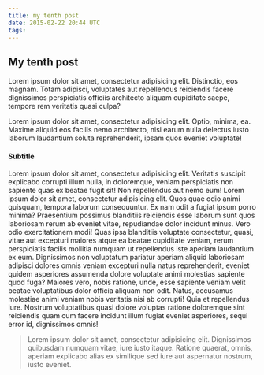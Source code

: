 ```yaml
---
title: my tenth post
date: 2015-02-22 20:44 UTC
tags:
---
```


## My tenth post

Lorem ipsum dolor sit amet, consectetur adipisicing elit. Distinctio, eos magnam. Totam adipisci, voluptates aut repellendus reiciendis facere dignissimos perspiciatis officiis architecto aliquam cupiditate saepe, tempore rem veritatis quasi culpa?

Lorem ipsum dolor sit amet, consectetur adipisicing elit. Optio, minima, ea. Maxime aliquid eos facilis nemo architecto, nisi earum nulla delectus iusto laborum laudantium soluta reprehenderit, ipsam quos eveniet voluptate!

#### Subtitle
Lorem ipsum dolor sit amet, consectetur adipisicing elit. Veritatis suscipit explicabo corrupti illum nulla, in doloremque, veniam perspiciatis non sapiente quas ex beatae fugit sit! Non repellendus aut nemo eum! Lorem ipsum dolor sit amet, consectetur adipisicing elit. Quos quae odio animi quisquam, tempora laborum consequuntur. Ex nam odit a fugiat ipsum porro minima? Praesentium possimus blanditiis reiciendis esse laborum sunt quos laboriosam rerum ab eveniet vitae, repudiandae dolor incidunt minus. Vero odio exercitationem modi! Quas ipsa blanditiis voluptate consectetur, quasi, vitae aut excepturi maiores atque ea beatae cupiditate veniam, rerum perspiciatis facilis mollitia numquam ut repellendus iste aperiam laudantium ex eum. Dignissimos non voluptatum pariatur aperiam aliquid laboriosam adipisci dolores omnis veniam excepturi nulla natus reprehenderit, eveniet quidem asperiores assumenda dolore voluptate animi molestias sapiente quod fuga? Maiores vero, nobis ratione, unde, esse sapiente veniam velit beatae voluptatibus dolor officia aliquam non odit. Natus, accusamus molestiae animi veniam nobis veritatis nisi ab corrupti! Quia et repellendus iure. Nostrum voluptatibus quasi dolore voluptas ratione doloremque sint reiciendis quam cum facere incidunt illum fugiat eveniet asperiores, sequi error id, dignissimos omnis!

> Lorem ipsum dolor sit amet, consectetur adipisicing elit. Dignissimos quibusdam numquam vitae, iure iusto itaque. Ratione quaerat, omnis, aperiam explicabo alias ex similique sed iure aut aspernatur nostrum, iusto eveniet.